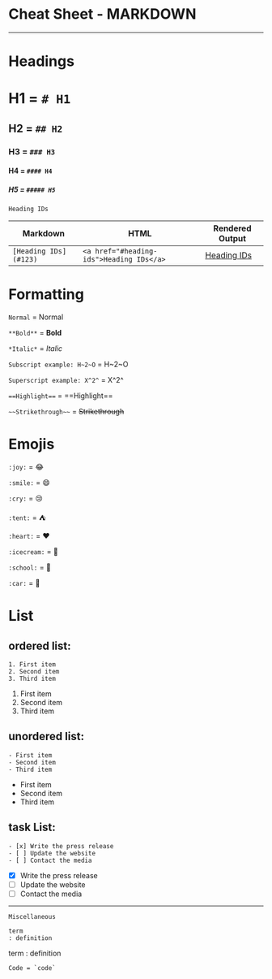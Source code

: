 # Cheat Sheet - MARKDOWN

---

# Headings

# H1 = `# H1`

## H2 = `## H2`

### H3 = `### H3`

#### H4 = `#### H4`

##### H5 = `##### H5`

```
Heading IDs
```

| Markdown                | HTML                                       | Rendered Output  |
| ----------------------- | ------------------------------------------ | ---------------- |
| `[Heading IDs](#123)` | `<a href="#heading-ids">Heading IDs</a>` | [Heading IDs](#123) |

# Formatting

`Normal`  = Normal

 `**Bold**`  = **Bold**

`*Italic*` = *Italic*

`Subscript example: H~2~O` = H~2~O

`Superscript example: X^2^` = X^2^

`==Highlight==` = ==Highlight==

`~~Strikethrough~~` = ~~Strikethrough~~

# Emojis

`:joy:` = 😂

`:smile:` = 😄

`:cry:` = 😢

`:tent:` = ⛺️

`:heart:` = ❤️

`:icecream:` = 🍦

`:school:` = 🏫

`:car:` = 🚗

# List

## ordered list:

```
1. First item
2. Second item
3. Third item
```

1. First item
2. Second item
3. Third item

## unordered list:

```
- First item
- Second item
- Third item
```

- First item
- Second item
- Third item

## task List:

```
- [x] Write the press release
- [ ] Update the website
- [ ] Contact the media
```

- [X] Write the press release
- [ ] Update the website
- [ ] Contact the media

---

`Miscellaneous`

```
term
: definition
```

term
: definition


```
Code = `code`
```
